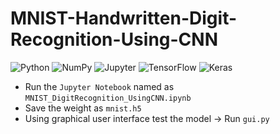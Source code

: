 # MNIST-Handwritten-Digit-Recognition-Using-CNN
<img alt="Python" src="https://img.shields.io/badge/python-%2314354C.svg?style=for-the-badge&logo=python&logoColor=white"/> <img alt="NumPy" src="https://img.shields.io/badge/numpy-%23013243.svg?style=for-the-badge&logo=numpy&logoColor=white" />  <img alt="Jupyter" src="https://img.shields.io/badge/Jupyter-%23F37626.svg?style=for-the-badge&logo=Jupyter&logoColor=white" /> <img alt="TensorFlow" src="https://img.shields.io/badge/TensorFlow-%23FF6F00.svg?style=for-the-badge&logo=TensorFlow&logoColor=white" /> <img alt="Keras" src="https://img.shields.io/badge/Keras-%23D00000.svg?style=for-the-badge&logo=Keras&logoColor=white"/>

<ul>
<li>Run the <code>Jupyter Notebook</code> named as <code>MNIST_DigitRecognition_UsingCNN.ipynb</code></li>
<li>Save the weight as <code>mnist.h5</code></li>
<li>Using graphical user interface test the model -> Run <code>gui.py</code></li>
</ul>
